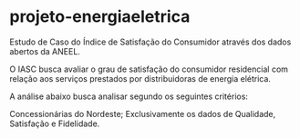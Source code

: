 # projeto-energiaeletrica
Estudo de Caso do Índice de Satisfação do Consumidor através dos dados abertos da ANEEL. 

O IASC busca avaliar o grau de satisfação do consumidor residencial com relação aos serviços prestados por distribuidoras de energia elétrica.

A análise abaixo busca analisar segundo os seguintes critérios:

Concessionárias do Nordeste;
Exclusivamente os dados de Qualidade, Satisfação e Fidelidade.
